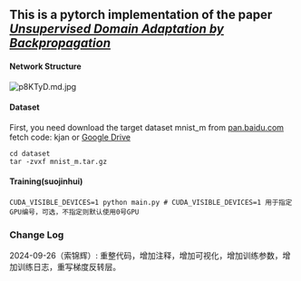 ## This is a pytorch implementation of the paper *[Unsupervised Domain Adaptation by Backpropagation](http://sites.skoltech.ru/compvision/projects/grl/)*

#### Network Structure


![p8KTyD.md.jpg](https://s1.ax1x.com/2018/01/12/p8KTyD.md.jpg)

#### Dataset

First, you need download the target dataset mnist_m from [pan.baidu.com](https://pan.baidu.com/s/1pXaMkVsQf_yUT51SeYh27g) fetch code: kjan or [Google Drive](https://drive.google.com/open?id=0B_tExHiYS-0veklUZHFYT19KYjg)

```
cd dataset
tar -zvxf mnist_m.tar.gz
```

#### Training(suojinhui) 

```
CUDA_VISIBLE_DEVICES=1 python main.py # CUDA_VISIBLE_DEVICES=1 用于指定GPU编号，可选，不指定则默认使用0号GPU
```
### Change Log
2024-09-26（索锦辉）: 重整代码，增加注释，增加可视化，增加训练参数，增加训练日志，重写梯度反转层。